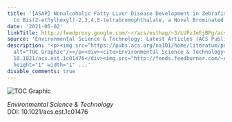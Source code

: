 ```yaml
---
title: '[ASAP] Nonalcoholic Fatty Liver Disease Development in Zebrafish upon Exposure
  to Bis(2-ethylhexyl)-2,3,4,5-tetrabromophthalate, a Novel Brominated Flame Retardant'
date: '2021-05-02'
linkTitle: http://feedproxy.google.com/~r/acs/esthag/~3/LUFzJeFjBPg/acs.est.1c01476
source: 'Environmental Science & Technology: Latest Articles (ACS Publications)'
description: '<p><img src="https://pubs.acs.org/na101/home/literatum/publisher/achs/journals/content/esthag/0/esthag.ahead-of-print/acs.est.1c01476/20210502/images/medium/es1c01476_0007.gif"
  alt="TOC Graphic"/></p><div><cite>Environmental Science & Technology</cite></div><div>DOI:
  10.1021/acs.est.1c01476</div><img src="http://feeds.feedburner.com/~r/acs/esthag/~4/LUFzJeFjBPg"
  height="1" width="1" ...'
disable_comments: true
---
```

<p><img src="https://pubs.acs.org/na101/home/literatum/publisher/achs/journals/content/esthag/0/esthag.ahead-of-print/acs.est.1c01476/20210502/images/medium/es1c01476_0007.gif" alt="TOC Graphic"/></p><div><cite>Environmental Science & Technology</cite></div><div>DOI: 10.1021/acs.est.1c01476</div><img src="http://feeds.feedburner.com/~r/acs/esthag/~4/LUFzJeFjBPg" height="1" width="1" ...